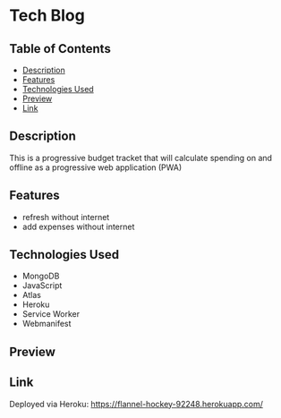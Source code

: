 # Tech Blog

## Table of Contents
- [Description](#description)
- [Features](#features)
- [Technologies Used](#technologies-used)
- [Preview](#preview)
- [Link](#link)

    

## Description
This is a progressive budget tracket that will calculate spending on and offline as a progressive web application (PWA)

     

## Features
- refresh without internet
- add expenses without internet


   

## Technologies Used
- MongoDB
- JavaScript
- Atlas
- Heroku
- Service Worker
- Webmanifest

    

## Preview




   

## Link
Deployed via Heroku: https://flannel-hockey-92248.herokuapp.com/

